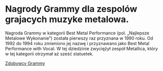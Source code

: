 # Nagrody Grammy dla zespolów grajacych muzyke metalowa.
Nagroda Grammy w kategorii Best Metal Performance (pol. „Najlepsze Metalowe Wykonanie”) została pierwszy raz przyznana w 1990 roku. Od 1992 do 1994 roku zmieniono jej nazwę i przyznawano jako Best Metal Performance with Vocal. W tej dziedzinie zwyciężył zespół Metallica, który w tej kategorii otrzymał aż sześć statuetek.

[Zdobywcy Grammy](table.md)